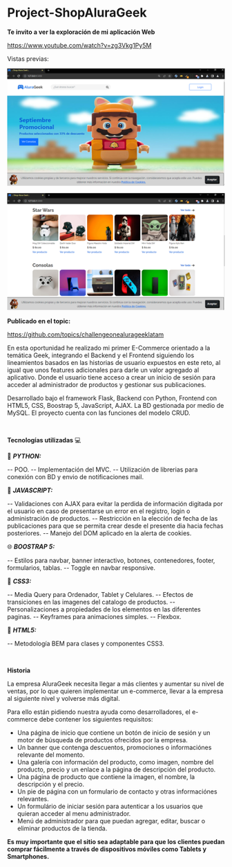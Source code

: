 # Project-ShopAluraGeek

**Te invito a ver la exploración de mi aplicación Web**

https://www.youtube.com/watch?v=zg3Vkg1Py5M


Vistas previas:

![](https://raw.githubusercontent.com/jcardonamde/Project-ShopAluraGeek/main/tienda/app/static/imgs/Visual1.png)

![](https://raw.githubusercontent.com/jcardonamde/Project-ShopAluraGeek/main/tienda/app/static/imgs/Visual2.png)


**Publicado en el topic:**

https://github.com/topics/challengeonealurageeklatam

En esta oportunidad he realizado mi primer E-Commerce orientado a la temática Geek, integrando el Backend y el Frontend siguiendo los lineamientos basados en las historias de usuario expuestos en este reto, al igual que unos features adicionales para darle un valor agregado al aplicativo. Donde el usuario tiene acceso a crear un inicio de sesión para acceder al administrador de productos y gestionar sus publicaciones.

Desarrollado bajo el framework Flask, Backend con Python, Frontend con HTML5, CSS, Boostrap 5, JavaScript, AJAX. La BD gestionada por medio de MySQL. El proyecto cuenta con las funciones del modelo CRUD.


<br>

**Tecnologías utilizadas** 💻



:snake:
***PYTHON:***

-- POO.
-- Implementación del MVC.
-- Utilización de librerias para conexión con BD y envio de notificaciones mail.

:leopard:
***JAVASCRIPT:***

-- Validaciones con AJAX para evitar la perdida de información digitada por el usuario en caso de presentarse un error en el registro, login o administración de productos.
-- Restricción en la elección de fecha de las publicaciones para que se permita crear desde el presente dia hacia fechas posteriores.
-- Manejo del DOM aplicado en la alerta de cookies.

:globe_with_meridians:
***BOOSTRAP 5:***

-- Estilos para navbar, banner interactivo, botones, contenedores, footer, formularios, tablas.
-- Toggle en navbar responsive.


:art: ***CSS3:***

-- Media Query para Ordenador, Tablet y Celulares.
-- Efectos de transiciones en las imagenes del catalogo de productos.
-- Personalizaciones a propiedades de los elementos en las diferentes paginas.
-- Keyframes para animaciones simples.
-- Flexbox.

:wrench:
***HTML5:***

-- Metodología BEM para clases  y componentes CSS3.


<br>

**Historia**

La empresa AluraGeek necesita llegar a más clientes y aumentar su nivel de ventas, por lo que quieren implementar un e-commerce, llevar a la empresa al siguiente nivel y volverse más digital.

Para ello están pidiendo nuestra ayuda como desarrolladores, el e-commerce debe contener los siguientes requisitos:

* Una página de inicio que contiene un botón de inicio de sesión y un motor de búsqueda de productos ofrecidos por la empresa.
* Un banner que contenga descuentos, promociones o informaciónes relevante del momento.
* Una galería con información del producto, como imagen, nombre del producto, precio y un enlace a la página de descripción del producto.
* Una página de producto que contiene la imagen, el nombre, la descripción y el precio.
* Un pie de página con un formulario de contacto y otras informaciónes relevantes.
* Un formulário de iniciar sesión para autenticar a los usuarios que quieran acceder al menu administrador.
* Menú de administrador para que puedan agregar, editar, buscar o eliminar productos de la tienda.

**Es muy importante que el sitio sea adaptable para que los clientes puedan comprar fácilmente a través de dispositivos móviles como Tablets y Smartphones.**
